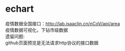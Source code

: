 # echart
疫情数据全国接口：http://lab.isaaclin.cn/nCoV/api/area <br/>
疫情数据可视化，下钻市级数据<br/>
遗留问题:<br/>
  github页面预览是无法请求http协议的接口数据
